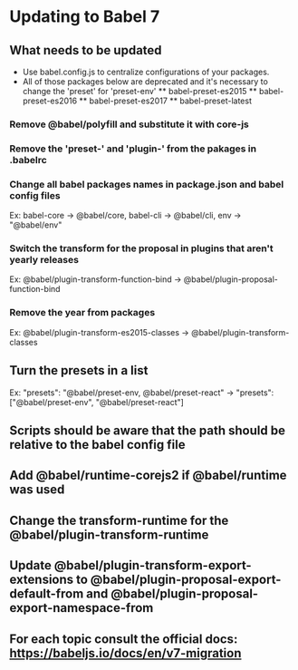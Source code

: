 # Updating to Babel 7

## What needs to be updated 

* Use babel.config.js to centralize configurations of your packages.
* All of those packages below are deprecated and it's necessary to change the 'preset' for 'preset-env'
** babel-preset-es2015
** babel-preset-es2016
** babel-preset-es2017
** babel-preset-latest

### Remove @babel/polyfill and substitute it with core-js  

### Remove the 'preset-' and 'plugin-' from the pakages in .babelrc

### Change all babel packages names in package.json and babel config files
Ex: babel-core -> @babel/core, babel-cli -> @babel/cli, env -> "@babel/env"

### Switch the transform for the proposal in plugins that aren't yearly releases
Ex: @babel/plugin-transform-function-bind -> @babel/plugin-proposal-function-bind

### Remove the year from packages  
Ex: @babel/plugin-transform-es2015-classes -> @babel/plugin-transform-classes  

## Turn the presets in a list  
Ex: "presets": "@babel/preset-env, @babel/preset-react" -> "presets": ["@babel/preset-env", "@babel/preset-react"]  

## Scripts should be aware that the path should be relative to the babel config file

## Add @babel/runtime-corejs2 if @babel/runtime was used

## Change the transform-runtime for the @babel/plugin-transform-runtime  

## Update @babel/plugin-transform-export-extensions to @babel/plugin-proposal-export-default-from and @babel/plugin-proposal-export-namespace-from

## For each topic consult the official docs: https://babeljs.io/docs/en/v7-migration
